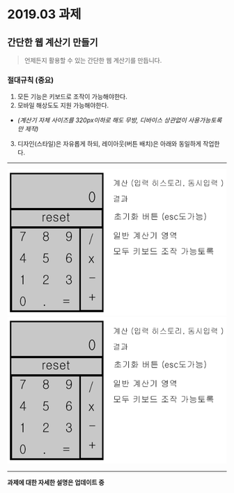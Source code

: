 # 2019.03 과제
## 간단한 웹 계산기 만들기

> 언제든지 활용할 수 있는 간단한 웹 계산기를 만듭니다.  

### 절대규칙 (중요)
1. 모든 기능은 키보드로 조작이 가능해야한다.  
2. 모바일 해상도도 지원 가능해야한다. 
  - *(계산기 자체 사이즈를 320px이하로 해도 무방, 디바이스 상관없이 사용가능토록만 제작)*
3. 디자인(스타일)은 자유롭게 하되, 레이아웃(버튼 배치)은 아래와 동일하게 작업한다.

***

![계산기설명1](./111.png)  
![계산기설명2](./111.png)  

***

__과제에 대한 자세한 설명은 업데이트 중__
  
